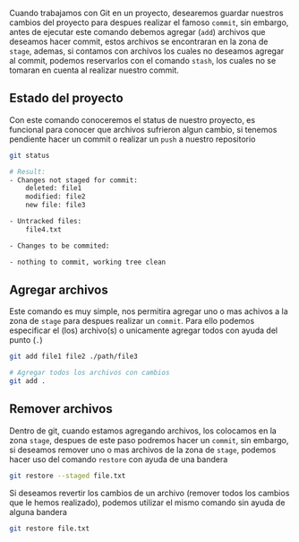 Cuando trabajamos con Git en un proyecto, desearemos guardar nuestros cambios del proyecto para despues realizar el famoso `commit`, sin embargo, antes de ejecutar este comando debemos agregar (`add`) archivos que deseamos hacer commit, estos archivos se encontraran en la zona de `stage`, ademas, si contamos con archivos los cuales no deseamos agregar al commit, podemos reservarlos con el comando `stash`, los cuales no se tomaran en cuenta al realizar nuestro commit.


## Estado del proyecto

Con este comando conoceremos el status de nuestro proyecto, es funcional para conocer que archivos sufrieron algun cambio, si tenemos pendiente hacer un commit o realizar un `push` a nuestro repositorio

```sh
git status

# Result:
- Changes not staged for commit:
    deleted: file1
    modified: file2
    new file: file3

- Untracked files:
    file4.txt

- Changes to be commited:

- nothing to commit, working tree clean
```

## Agregar archivos

Este comando es muy simple, nos permitira agregar uno o mas achivos a la zona de `stage` para despues realizar un `commit`. Para ello podemos especificar el (los) archivo(s) o unicamente agregar todos con ayuda del punto (`.`)

```sh
git add file1 file2 ./path/file3

# Agregar todos los archivos con cambios
git add .
```

## Remover archivos

Dentro de git, cuando estamos agregando archivos, los colocamos en la zona `stage`, despues de este paso podremos hacer un `commit`, sin embargo, si deseamos remover uno o mas archivos de la zona de `stage`, podemos hacer uso del comando `restore` con ayuda de una bandera

```sh
git restore --staged file.txt
```

Si deseamos revertir los cambios de un archivo (remover todos los cambios que le hemos realizado), podemos utilizar el mismo comando sin ayuda de alguna bandera

```sh
git restore file.txt
```

<!-- Alternativas
git rm --cached
git reset -->